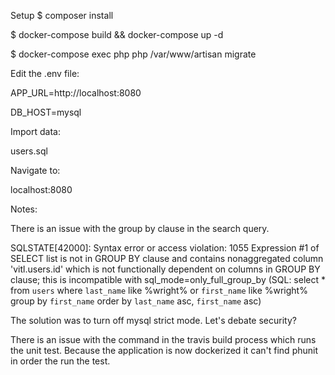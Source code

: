 Setup
$ composer install

$ docker-compose build && docker-compose up -d

$ docker-compose exec php php /var/www/artisan migrate

Edit the .env file:

APP_URL=http://localhost:8080

DB_HOST=mysql

Import data:

users.sql

Navigate to:

localhost:8080

Notes:

There is an issue with the group by clause in the search query.

SQLSTATE[42000]: Syntax error or access violation: 1055 Expression #1 of SELECT list is not in GROUP BY clause and contains nonaggregated column 'vitl.users.id' which is not functionally dependent on columns in GROUP BY clause; this is incompatible with sql_mode=only_full_group_by (SQL: select * from `users` where `last_name` like %wright% or `first_name` like %wright% group by `first_name` order by `last_name` asc, `first_name` asc)

The solution was to turn off mysql strict mode. Let's debate security?

There is an issue with the command in the travis build process which runs the unit test. Because the application is now dockerized it can't find phunit in order the run the test.